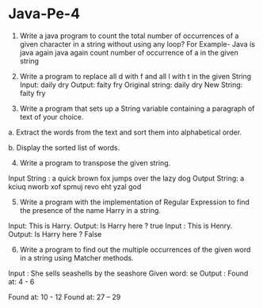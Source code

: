 # Java-Pe-4
1. Write a java program to count the total number of occurrences of a given character in a string
without using any loop?
  For Example- Java is java again java again count number of occurrence of a in the given string
2. Write a program to replace all d with f and all l with t in the given String
  Input: daily dry
  Output: faity fry
  Original string: daily dry
  New String: faity fry

3. Write a program that sets up a String variable containing a paragraph of text of your choice.

  a. Extract the words from the text and sort them into alphabetical order.

  b. Display the sorted list of words.

4. Write a program to transpose the given string.

  Input String : a quick brown fox jumps over the lazy dog
  Output String: a kciuq nworb xof spmuj revo eht yzal god

5. Write a program with the implementation of Regular Expression to find the presence of the name
Harry in a string.

  Input: This is Harry.
  Output: Is Harry here ? true
  Input : This is Henry.
  Output: Is Harry here ? False

6. Write a program to find out the multiple occurrences of the given word in a string using Matcher
methods.

  Input : She sells seashells by the seashore
  Given word: se
  Output :
  Found at: 4 - 6

  Found at: 10 - 12
  Found at: 27 – 29

